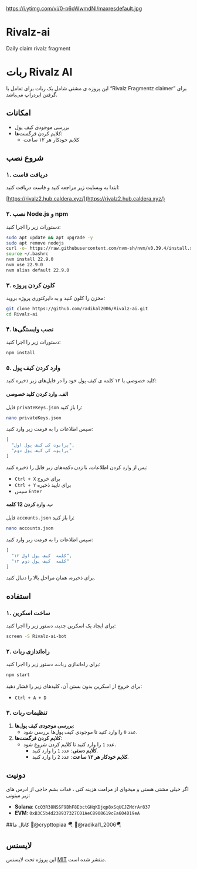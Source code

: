 https://i.ytimg.com/vi/0-p6oWwmdNI/maxresdefault.jpg
# Rivalz-ai
Daily claim rivalz fragment 

# ربات Rivalz AI

این پروزه ی مشتی شامل یک ربات برای تعامل با “Rivalz Fragmentz claimer” برای گرفتن ایردراپ می‌باشد.

## امکانات

- بررسی موجودی کیف پول
- کلایم کردن فرگمنت‌ها:
  - کلایم خودکار هر ۱۲ ساعت

## شروع نصب

### ۱. دریافت فاست

ابتدا به وبسایت زیر مراجعه کنید و فاست دریافت کنید:

[https://rivalz2.hub.caldera.xyz/](https://rivalz2.hub.caldera.xyz/)

### ۲. نصب Node.js و npm

دستورات زیر را اجرا کنید:

```bash
sudo apt update && apt upgrade -y
sudo apt remove nodejs
curl -o- https://raw.githubusercontent.com/nvm-sh/nvm/v0.39.4/install.sh | bash
source ~/.bashrc
nvm install 22.9.0
nvm use 22.9.0
nvm alias default 22.9.0
```

### ۳. کلون کردن پروژه

مخزن را کلون کنید و به دایرکتوری پروژه بروید:

```bash
git clone https://github.com/radikal2006/Rivalz-ai.git
cd Rivalz-ai
```

### ۴. نصب وابستگی‌ها

دستورات زیر را اجرا کنید:

```bash
npm install
```

### ۵. وارد کردن کیف پول

کلید خصوصی یا ۱۲ کلمه ی کیف پول خود را در فایل‌های زیر ذخیره کنید:

#### الف. وارد کردن کلید خصوصی

فایل `privateKeys.json` را باز کنید:

```bash
nano privateKeys.json
```

سپس اطلاعات را به فرمت زیر وارد کنید:

```json
[
  "پرایوت کی کیف پول اول",
  "پرایوت کی کیف پول دوم"
]
```
پس از وارد کردن اطلاعات، با زدن دکمه‌های زیر فایل را ذخیره کنید:

- `Ctrl + X` برای خروج
- `Ctrl + Y` برای تایید ذخیره
- سپس `Enter`

#### ب. وارد کردن 12 کلمه

فایل `accounts.json` را باز کنید:

```bash
nano accounts.json
```

سپس اطلاعات را به فرمت زیر وارد کنید:

```json
[
  "۱۲ کلمه  کیف پول اول",
  "۱۲ کلمه  کیف پول دوم"
]
```

برای ذخیره، همان مراحل بالا را دنبال کنید.

## استفاده

### ۱. ساخت اسکرین

برای ایجاد یک اسکرین جدید، دستور زیر را اجرا کنید:

```bash
screen -S Rivalz-ai-bot
```

### ۲. راه‌اندازی ربات

برای راه‌اندازی ربات، دستور زیر را اجرا کنید:

```bash
npm start
```

برای خروج از اسکرین بدون بستن آن، کلیدهای زیر را فشار دهید:

- `Ctrl + A + D`

### ۳. تنظیمات ربات

1. **بررسی موجودی کیف پول‌ها**:
   - عدد `0` را وارد کنید تا موجودی کیف پول‌ها بررسی شود.
2. **کلایم کردن فرگمنت‌ها**:
   - عدد `1` را وارد کنید تا کلایم کردن شروع شود.
     - **کلایم دستی**: عدد `1` را وارد کنید.
     - **کلایم خودکار هر ۱۲ ساعت**: عدد `2` را وارد کنید.

## دونیت

اگر خیلی مشتی هستی و میخوای از مرامت هزینه کنی ، فدات بشم حاجی از ادرس های زیر میتونی:

- **Solana**: `CcQ3R38NSSF9BhF8EbctGHqKDjqp8xSqUCJZMdrAr837`
- **EVM**: `0xB3C5b4d238937327C01AeC8908619cEa604D19eA`

##کانال ما
🔸@crypttopiaa 🪂 
🔸@radikal1_2006🪂

## لایسنس

این پروژه تحت لایسنس [MIT](LICENSE) منتشر شده است.

